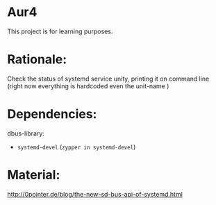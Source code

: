 # Aur4

This project is for learning purposes.

# Rationale:

Check the status of systemd service unity, printing it on command line
(right now everything is hardcoded  even the unit-name )


# Dependencies:

dbus-library:

- `systemd-devel`  (`zypper in systemd-devel`)


# Material:

http://0pointer.de/blog/the-new-sd-bus-api-of-systemd.html
